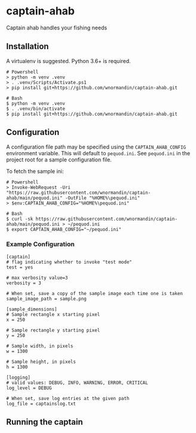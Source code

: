 # captain-ahab
Captain ahab handles your fishing needs

## Installation
A virtualenv is suggested.  Python 3.6+ is required.
```
# Powershell
> python -m venv .venv
> . .venv/Scripts/Activate.ps1
> pip install git+https://github.com/wnormandin/captain-ahab.git

# Bash
$ python -m venv .venv
$ . .venv/bin/activate
$ pip install git+https://github.com/wnormandin/captain-ahab.git
```

## Configuration

A configuration file path may be specified using the `CAPTAIN_AHAB_CONFIG` environment variable.  This will default
to `pequod.ini`.  See `pequod.ini` in the project root for a sample configuration file.

To fetch the sample ini:
```
# Powershell
> Invoke-WebRequest -Uri "https://raw.githubusercontent.com/wnormandin/captain-ahab/main/pequod.ini" -OutFile "%HOME%\pequod.ini"
> $env:CAPTAIN_AHAB_CONFIG="%HOME%\pequod.ini"

# Bash
$ curl -sk https://raw.githubusercontent.com/wnormandin/captain-ahab/main/pequod.ini > ~/pequod.ini
$ export CAPTAIN_AHAB_CONFIG="~/pequod.ini"
```

### Example Configuration
```
[captain]
# flag indicating whether to invoke "test mode"
test = yes

# max verbosity value=3
verbosity = 3

# When set, save a copy of the sample image each time one is taken
sample_image_path = sample.png

[sample_dimensions]
# Sample rectangle x starting pixel
x = 250

# Sample rectangle y starting pixel
y = 250

# Sample width, in pixels
w = 1300

# Sample height, in pixels
h = 1300

[logging]
# valid values: DEBUG, INFO, WARNING, ERROR, CRITICAL
log_level = DEBUG

# When set, save log entries at the given path
log_file = captainslog.txt
```

## Running the captain